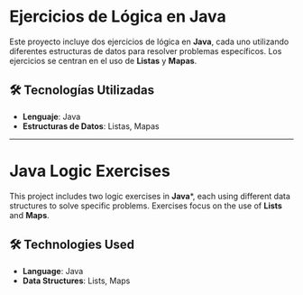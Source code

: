# Ejercicios de Lógica en Java

Este proyecto incluye dos ejercicios de lógica en **Java**, cada uno utilizando diferentes estructuras de datos para resolver problemas específicos. Los ejercicios se centran en el uso de **Listas** y **Mapas**.

## 🛠️ Tecnologías Utilizadas

- **Lenguaje**: Java
- **Estructuras de Datos**: Listas, Mapas
---
# Java Logic Exercises

This project includes two logic exercises in **Java***, each using different data structures to solve specific problems. Exercises focus on the use of **Lists** and **Maps**.

## 🛠️ Technologies Used

- **Language**: Java
- **Data Structures**: Lists, Maps
